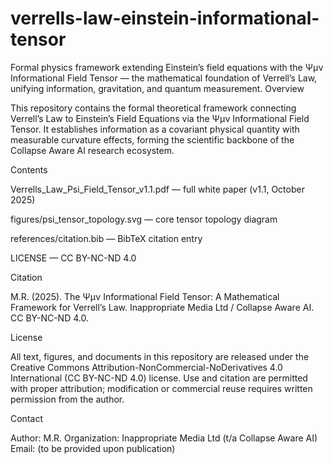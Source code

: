 # verrells-law-einstein-informational-tensor
Formal physics framework extending Einstein’s field equations with the Ψμν Informational Field Tensor — the mathematical foundation of Verrell’s Law, unifying information, gravitation, and quantum measurement.
Overview

This repository contains the formal theoretical framework connecting Verrell’s Law to Einstein’s Field Equations via the Ψμν Informational Field Tensor.
It establishes information as a covariant physical quantity with measurable curvature effects, forming the scientific backbone of the Collapse Aware AI research ecosystem.

Contents

Verrells_Law_Psi_Field_Tensor_v1.1.pdf — full white paper (v1.1, October 2025)

figures/psi_tensor_topology.svg — core tensor topology diagram

references/citation.bib — BibTeX citation entry

LICENSE — CC BY-NC-ND 4.0

Citation

M.R. (2025). The Ψμν Informational Field Tensor: A Mathematical Framework for Verrell’s Law.
Inappropriate Media Ltd / Collapse Aware AI. CC BY-NC-ND 4.0.

License

All text, figures, and documents in this repository are released under the Creative Commons Attribution-NonCommercial-NoDerivatives 4.0 International (CC BY-NC-ND 4.0) license.
Use and citation are permitted with proper attribution; modification or commercial reuse requires written permission from the author.

Contact

Author: M.R.
Organization: Inappropriate Media Ltd (t/a Collapse Aware AI)
Email: (to be provided upon publication)

